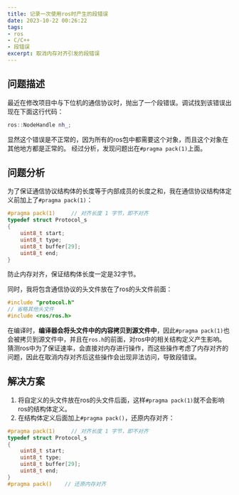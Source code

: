 ```yaml
---
title: 记录一次使用ros时产生的段错误
date: 2023-10-22 00:26:22
tags:
- ros
- C/C++
- 段错误
excerpt: 取消内存对齐引发的段错误
---
```

## 问题描述
最近在修改项目中与下位机的通信协议时，抛出了一个段错误。调试找到该错误出现在下面这行代码：
```cpp
ros::NodeHandle nh_;
```
显然这个错误是不正常的，因为所有的ros包中都需要这个对象，而且这个对象在其他地方都是正常的。
经过分析，发现问题出在`#pragma pack(1)`上面。
## 问题分析
为了保证通信协议结构体的长度等于内部成员的长度之和，我在通信协议结构体定义前加上了`#pragma pack(1)`：
```cpp
#pragma pack(1)     // 对齐长度 1 字节，即不对齐
typedef struct Protocol_s
{
    uint8_t start;
    uint8_t type;
    uint8_t buffer[29];
    uint8_t end;
}
```
防止内存对齐，保证结构体长度一定是32字节。

同时，我将包含通信协议的头文件放在了ros的头文件前面：
```cpp
#include "protocol.h"
// 省略其他头文件
#include <ros/ros.h>
```
在编译时，**编译器会将头文件中的内容拷贝到源文件中**，因此`#pragma pack(1)`也会被拷贝到源文件中，并且在`ros.h`的前面，对ros中的相关结构定义产生影响。猜测ros中为了保证速率，会直接对内存进行操作，而这些操作考虑了内存对齐的问题，因此在取消内存对齐后这些操作会出现非法访问，导致段错误。

## 解决方案
1. 将自定义的头文件放在ros的头文件后面，这样`#pragma pack(1)`就不会影响ros的结构体定义。
2. 在结构体定义后面加上`#pragma pack()`，还原内存对齐：
```cpp
#pragma pack(1)     // 对齐长度 1 字节，即不对齐
typedef struct Protocol_s
{
    uint8_t start;
    uint8_t type;
    uint8_t buffer[29];
    uint8_t end;
}
#pragma pack()    // 还原内存对齐
```